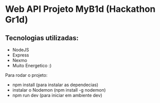 #  Web API Projeto MyB1d (Hackathon Gr1d)

## Tecnologias utilizadas:

- NodeJS
- Express
- Nexmo
- Muito Energetico :)

Para rodar o projeto:
- npm install (para instalar as dependecias)
- instalar o Nodemon (npm install -g nodemon)
- npm run dev (para iniciar em ambiente dev)

